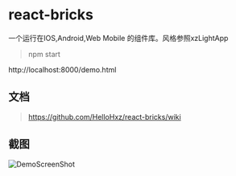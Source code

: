 # react-bricks

一个运行在IOS,Android,Web Mobile 的组件库。风格参照xzLightApp

> npm start

http://localhost:8000/demo.html



## 文档

> https://github.com/HelloHxz/react-bricks/wiki

## 截图

![DemoScreenShot](https://github.com/HelloHxz/react-bricks/blob/master/screenshots/1.png)
